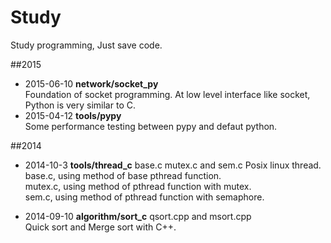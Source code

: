 # Study
Study programming, Just save code.


##2015
* 2015-06-10 **network/socket_py**  
Foundation of socket programming. At low level interface like socket, Python is very similar to C.
* 2015-04-12 **tools/pypy**  
Some performance testing between pypy and defaut python.

##2014
* 2014-10-3 **tools/thread_c** base.c mutex.c and sem.c
Posix linux thread.  
base.c, using method of base pthread function.  
mutex.c, using method of pthread function with mutex.  
sem.c, using method of pthread function with semaphore.  

* 2014-09-10 **algorithm/sort_c** qsort.cpp and msort.cpp  
Quick sort and Merge sort with C++.



